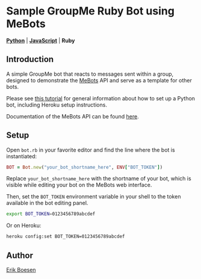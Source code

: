 # Sample GroupMe Ruby Bot using MeBots
[**Python**](https://github.com/ErikBoesen/mebots-example-python) | [**JavaScript**](https://github.com/ErikBoesen/mebots-example-javascript) | **Ruby**

## Introduction

A simple GroupMe bot that reacts to messages sent within a group, designed to demonstrate the [MeBots](http://mebots.co) API and serve as a template for other bots.

Please see [this tutorial](https://github.com/ErikBoesen/bot-tutorial-python) for general information about how to set up a Python bot, including Heroku setup instructions.

Documentation of the MeBots API can be found [here](http://mebots.co/documentation).

## Setup
Open `bot.rb` in your favorite editor and find the line where the bot is instantiated:
```rb
BOT = Bot.new("your_bot_shortname_here", ENV["BOT_TOKEN"])
```
Replace `your_bot_shortname_here` with the shortname of your bot, which is visible while editing your bot on the MeBots web interface.

Then, set the `BOT_TOKEN` environment variable in your shell to the token available in the bot editing panel.
```sh
export BOT_TOKEN=0123456789abcdef
```
Or on Heroku:
```sh
heroku config:set BOT_TOKEN=0123456789abcdef
```

## Author
[Erik Boesen](https://github.com/ErikBoesen)
